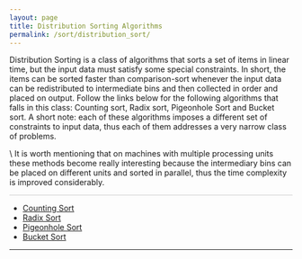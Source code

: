 ```yaml
---
layout: page
title: Distribution Sorting Algorithms
permalink: /sort/distribution_sort/
---
```


Distribution Sorting is a class of algorithms that sorts a set of items in linear time, but the input data must satisfy some special constraints. In short, the items can be sorted faster than comparison-sort whenever the input data can be redistributed to intermediate bins and then collected in order and placed on output. Follow the links below for the following algorithms that falls in this class:  Counting sort, Radix sort, Pigeonhole Sort and Bucket sort. A short note: each of these algorithms imposes a different set of constraints to input data, thus each of them addresses a very narrow class of problems.

\\
It is worth mentioning that on machines with multiple processing units these methods become really interesting because the intermediary bins can be placed on different units and sorted in parallel, thus the time complexity is improved considerably.


 <hr style="height:1px; border:none; color:#ccc; background-color:#ccc;">

  * <a href="/sort/distribution_counting_sort/"> Counting Sort </a>
  * <a href="/sort/distribution_radix_sort/"> Radix Sort </a>
  * <a href="/sort/distribution_pigeonhole_sort/"> Pigeonhole Sort </a>
  * <a href="/sort/distribution_bucket_sort/"> Bucket Sort </a>

---